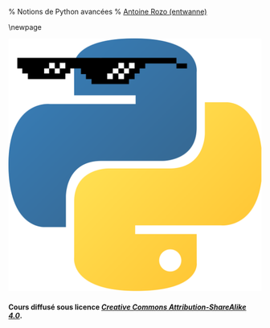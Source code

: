 % Notions de Python avancées
% [Antoine Rozo (entwanne)](https://github.com/entwanne)

\newpage

![Notions de Python avancées](logo_cours.png)

#### Cours diffusé sous licence [*Creative Commons Attribution-ShareAlike 4.0*](https://creativecommons.org/licenses/by-sa/4.0/).
